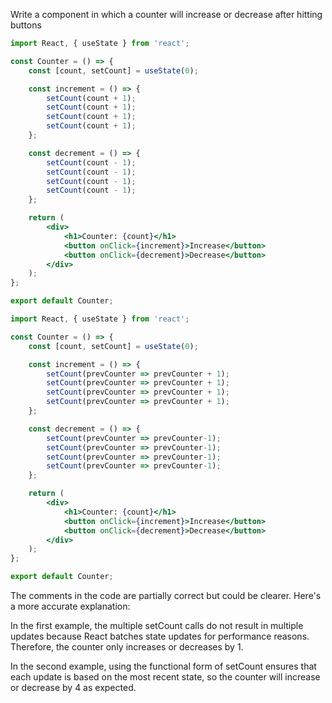 Write a component in which a counter will increase or decrease after hitting buttons
```jsx
import React, { useState } from 'react';

const Counter = () => {
    const [count, setCount] = useState(0);

    const increment = () => {
        setCount(count + 1);
        setCount(count + 1);
        setCount(count + 1);
        setCount(count + 1);
    };

    const decrement = () => {
        setCount(count - 1);
        setCount(count - 1);
        setCount(count - 1);
        setCount(count - 1);
    };

    return (
        <div>
            <h1>Counter: {count}</h1>
            <button onClick={increment}>Increase</button>
            <button onClick={decrement}>Decrease</button>
        </div>
    );
};

export default Counter;
```


```jsx
import React, { useState } from 'react';

const Counter = () => {
    const [count, setCount] = useState(0);

    const increment = () => {
        setCount(prevCounter => prevCounter + 1);
        setCount(prevCounter => prevCounter + 1);
        setCount(prevCounter => prevCounter + 1);
        setCount(prevCounter => prevCounter + 1);
    };

    const decrement = () => {
        setCount(prevCounter => prevCounter-1);
        setCount(prevCounter => prevCounter-1);
        setCount(prevCounter => prevCounter-1);
        setCount(prevCounter => prevCounter-1);
    };

    return (
        <div>
            <h1>Counter: {count}</h1>
            <button onClick={increment}>Increase</button>
            <button onClick={decrement}>Decrease</button>
        </div>
    );
};

export default Counter;
```

The comments in the code are partially correct but could be clearer. Here's a more accurate explanation:

In the first example, the multiple setCount calls do not result in multiple updates because React batches state updates for performance reasons. Therefore, the counter only increases or decreases by 1.

In the second example, using the functional form of setCount ensures that each update is based on the most recent state, so the counter will increase or decrease by 4 as expected.